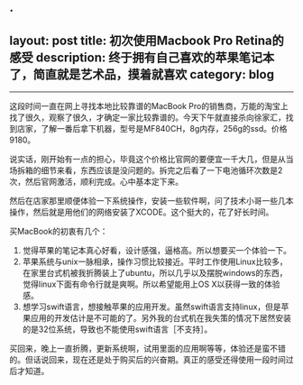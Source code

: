 ﻿.
---
layout: post
title: 初次使用Macbook Pro Retina的感受
description: 终于拥有自己喜欢的苹果笔记本了，简直就是艺术品，摸着就喜欢
category: blog
---


---

这段时间一直在网上寻找本地比较靠谱的MacBook Pro的销售商，万能的淘宝上找了很久，观察了很久，才确定一家比较靠谱的。今天下午就直接杀向徐家汇，找到店家，了解一番后拿下机器，型号是MF840CH，8g内存，256g的ssd。价格9180。

说实话，刚开始有一点的担心，毕竟这个价格比官网的要便宜一千大几，但是从当场拆箱的细节来看，东西应该是没问题的。拆完之后看了一下电池循环次数是2次，然后官网激活，顺利完成。心中基本定下来。

然后在店家那里顺便体验一下系统操作，安装一些软件啊，问了技术小哥一些几本操作，然后就是用他们的网络安装了XCODE。这个挺大的，花了好长时间。

买MacBook的初衷有几个：

1. 觉得苹果的笔记本真心好看，设计感强，逼格高。所以想要买一个体验一下。
2. 苹果系统与unix一脉相承，操作习惯比较接近。平时工作使用Linux比较多，在家里台式机被我折腾装上了ubuntu，所以几乎以及摆脱windows的东西，觉得linux下面有命令行就是爽啊。所以希望能用上OS X以获得一致的体验感。
3. 想学习swift语言，想接触苹果的应用开发。虽然swift语言支持linux，但是苹果应用的开发估计是不可能的了。另外我的台式机在我失策的情况下居然安装的是32位系统，导致也不能使用swift语言［不支持］。

买回来，晚上一直折腾，更新系统啊，试用里面的应用啊等等，体验还是蛮不错的。但话说回来，现在还是处于购买后的兴奋期。真正的感受还得使用一段时间过后才知道。



